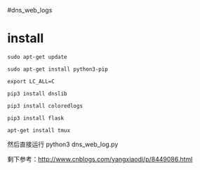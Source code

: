 #dns\_web\_logs

install
============
```sudo apt-get update```

```sudo apt-get install python3-pip```

```export LC_ALL=C```

```pip3 install dnslib```

```pip3 install coloredlogs```

```pip3 install flask```

```apt-get install tmux```

然后直接运行 python3 dns_web_log.py

剩下参考：http://www.cnblogs.com/yangxiaodi/p/8449086.html
